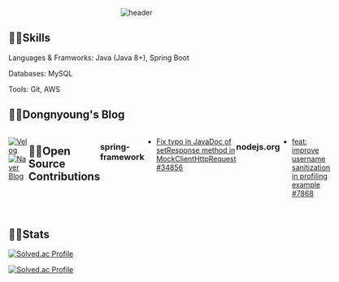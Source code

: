 <div align="center">
  
  ![header](https://capsule-render.vercel.app/api?type=rounded&color=timeGradient&text=Hi%20I'm%20Dongnyoung%20Lee%20&animation=fadeIn&fontSize=40&fontAlignY=50&fontAlign=50&)
</div>

## 👨‍💻Skills
<p>Languages & Framworks: Java (Java 8+), Spring Boot </p>
<p>Databases: MySQL </p>
<p>Tools: Git, AWS </p>

## 👨‍💻Dongnyoung's Blog
<div style="display:flex; flex-direction:row;">

[![Velog](https://img.shields.io/badge/Velog-20c997?style=for-the-badge&logo=Vimeo&logoColor=white)](https://velog.io/@leedo7182)
[![Naver Blog](https://img.shields.io/badge/Naver%20Blog-03C75A?style=for-the-badge&logo=Naver&logoColor=white)](https://blog.naver.com/leedo7182)

## 👨‍💻Open Source Contributions
### spring-framework
- [Fix typo in JavaDoc of setResponse method in MockClientHttpRequest #34856](https://github.com/spring-projects/spring-framework/pull/34856)
### nodejs.org
- [feat: improve username sanitization in profiling example #7868](https://github.com/nodejs/nodejs.org/pull/7868)
</div><br>

## 👨‍💻Stats
<div>
  
  [![Solved.ac Profile](http://mazassumnida.wtf/api/mini/generate_badge?boj=leedo7182)](https://solved.ac/leedo7182)
  
  [![Solved.ac Profile](http://mazassumnida.wtf/api/v2/generate_badge?boj=leedo7182)](https://solved.ac/leedo7182/)
 
</div>


